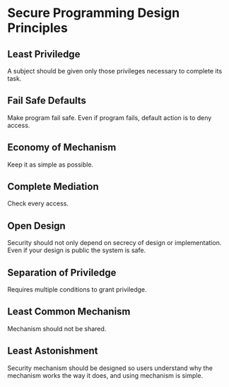 # Secure Programming Design Principles

## Least Priviledge

A subject should be given only those privileges necessary to complete its task.

## Fail Safe Defaults

Make program fail safe. Even if program fails, default action is to deny access.

## Economy of Mechanism

Keep it as simple as possible.

## Complete Mediation

Check every access.

## Open Design

Security should not only depend on secrecy of design or implementation. Even if your design is public
the system is safe.

## Separation of Priviledge

Requires multiple conditions to grant priviledge.

## Least Common Mechanism

Mechanism should not be shared.

## Least Astonishment

Security mechanism should be designed so users understand why the mechanism works the way it does, and using
mechanism is simple.
